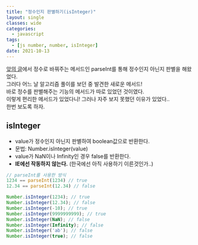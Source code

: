 ```yaml
---
title: "정수인지 판별하기(isInteger)"
layout: single
classes: wide
categories:
  - javascript
tags:
  - [js number, number, isInteger]
date: 2021-10-13
---
```


<a href="https://jindonyy.github.io/TIL/javascript/ceil-floor-round-parseInt/">앞의 글</a>에서 정수로 바꿔주는 메서드인 parseInt를 통해 정수인지 아닌지 판별을 해왔었다.  
그러다 어느 날 알고리즘 풀이를 보던 중 발견한 새로운 메서드!  
바로 정수를 판별해주는 기능의 메서드가 따로 있었던 것이였다.  
이렇게 편리한 메서드가 있었다니! 그러나 자주 보지 못했던 이유가 있었다..  
한번 보도록 하자.

## isInteger
* value가 정수인지 아닌지 판별하여 boolean값으로 반환한다.
* 문법: Number.isInteger(value)
* value가 NaN이나 Infinity인 경우 false를 반환한다.
* **IE에선 작동하지 않는다.** (한국에선 아직 사용하기 이른것인가..)

```javascript
// parseInt를 사용한 방식
1234 == parseInt(1234) // true
12.34 == parseInt(12.34) // false

Number.isInteger(1234); // true
Number.isInteger(12.34); // false
Number.isInteger(-10); // true
Number.isInteger(9999999999); // true
Number.isInteger(NaN); // false
Number.isInteger(Infinity); // false
Number.isInteger('ab'); // false
Number.isInteger(true); // false
```